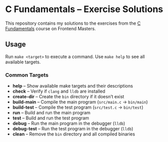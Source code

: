 # C Fundamentals – Exercise Solutions

This repository contains my solutions to the exercises from the [C Fundamentals](https://frontendmasters.com/courses/c-fundamentals/) course on Frontend Masters.

## Usage

Run `make <target>` to execute a command. Use `make help` to see all available targets.

### Common Targets

- **help** – Show available make targets and their descriptions
- **check** – Verify if `clang` and `lldb` are installed
- **create-dir** – Create the `bin` directory if it doesn’t exist
- **build-main** – Compile the main program (`src/main.c` → `bin/main`)
- **build-test** – Compile the test program (`src/test.c` → `bin/test`)
- **run** – Build and run the main program
- **test** – Build and run the test program
- **debug** – Run the main program in the debugger (`lldb`)
- **debug-test** – Run the test program in the debugger (`lldb`)
- **clean** – Remove the `bin` directory and all compiled binaries
